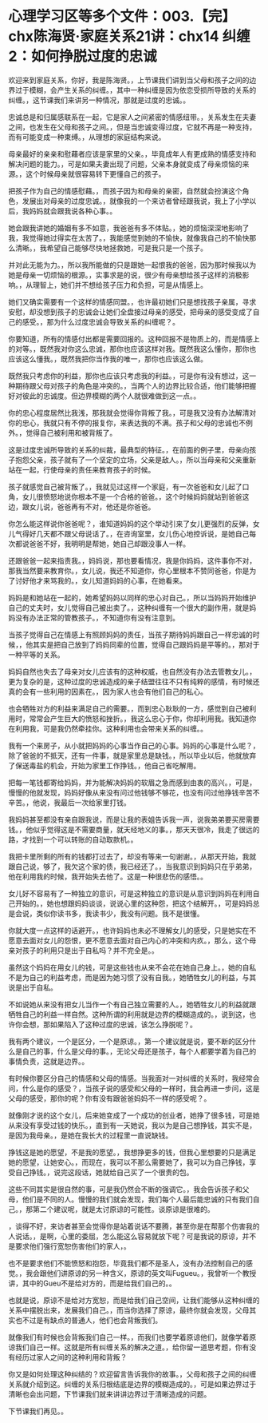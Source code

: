 # 心理学习区等多个文件：003.【完】chx陈海贤·家庭关系21讲：chx14 纠缠2：如何挣脱过度的忠诚

欢迎来到家庭关系，你好，我是陈海贤。，上节课我们讲到当父母和孩子之间的边界过于模糊，会产生关系的纠缠。，其中一种纠缠是因为依恋受损所导致的关系的纠缠。，这节课我们来讲另一种情况，那就是过度的忠诚。。

忠诚总是和归属感联系在一起，它是家人之间紧密的情感纽带。，关系发生在夫妻之间，也发生在父母和孩子之间。，但是当忠诚变得过度，它就不再是一种支持，而有可能变成一种束缚。，从理想的家庭结构来说。

母亲最好的亲亲和慰藉者应该是家里的父亲。，毕竟成年人有更成熟的情感支持和解决问题的能力。，可是如果夫妻出现了问题，父亲本身就变成了母亲烦恼的来源。，这个时候母亲就很容易转下更懂自己的孩子。

把孩子作为自己的情感慰藉。，而孩子因为和母亲的亲密，自然就会扮演这个角色，发展出对母亲的过度忠诚。，就像我的一个来访者曾经跟我说，我上了小学以后，我妈妈就会跟我说各种心事。。

她会跟我讲她的婚姻有多不如意，我爸爸有多不体贴。，她的烦恼深深地影响了我，我觉得她过得实在太苦了。，我能感觉到她的不愉快，就像我自己的不愉快那么清晰。，我希望自己能够尽快地拯救她，可是我只是一个孩子。

并对此无能为力。，所以我所能做的只是跟她一起恨我的爸爸，因为那时候我以为她是母亲一切烦恼的根源。，实事求是的说，很少有母亲想给孩子这样的消极影响。，从理智上，她们并不想给孩子压力和负担，可是从情感上。

她们又确实需要有一个这样的情感同盟。，也许最初她们只是想找孩子亲属，寻求安慰，却没想到孩子的忠诚会让她们全盘接过母亲的感受，把母亲的感受变成了自己的感受。，那为什么过度忠诚会导致关系的纠缠呢？。

你要知道，所有的情感付出都是需要回报的。这种回报不是物质上的，而是情感上的对等。，既然我对你这么忠诚，那你也应该这样对我。既然我这么懂你，那你也应该这么懂我。，既然我把你当作我的唯一，那你也应该这么做。

既然我只考虑你的利益，那你也应该只考虑我的利益。，可是你有没有想过，这一种期待跟父母对孩子的角色是冲突的。，当两个人的边界比较合适，他们能够把握好对彼此的忠诚度。但边界模糊的两个人就很难做到这一点。。

你的忠心程度居然比我浅，那我就会觉得你背叛了我。，可是我又没有办法解清对你的忠心，我就只有不停的报复你，来表达我的不满。孩子和父母的忠诚也不例外。，觉得自己被利用和被背叛了。

这是过度忠诚所导致的关系的纠裁，最典型的特征。，在前面的例子里，母亲向孩子抱怨父亲，孩子就有了一个坚定的立场，父亲是敌人。，所以当母亲和父亲重新站在一起，行使母亲的责任来教育孩子的时候。

孩子就感觉自己被背叛了。，我就见过这样一个家庭，有一次爸爸和女儿起了口角，女儿很愤怒地说你根本不是一个合格的爸爸。，这个时候妈妈就站到爸爸这边，跟女儿说，爸爸再有不对，他还是你爸爸。

你怎么能这样说你爸爸呢？，谁知道妈妈的这个举动引来了女儿更强烈的反弹，女儿气得好几天都不跟父母说话了。，在咨询室里，女儿伤心地控诉说，是她自己每次都说爸爸不好，我明明是帮她，她自己却跟没事人一样。

还跟爸爸一起来指责我。，妈妈说，那也要看情况，我是你妈妈，这件事你不对，那我当然要来教育你。，女儿说，我还不知道你，你心里根本不赞同爸爸，你是为了讨好他才来骂我的。，女儿知道妈妈的心事，在她看来。

妈妈是和她站在一起的，她希望妈妈以同样的忠心对自己。，所以当妈妈开始维护自己的丈夫时，女儿觉得自己被出卖了。，这种纠缠有一个很大的副作用，就是妈妈没有办法正常的管教孩子。，不知道你有没有注意到。

当孩子觉得自己在情感上有照顾妈妈的责任，当孩子期待妈妈跟自己一样忠诚的时候，，他其实是把自己放到了妈妈同辈的位置，觉得自己跟妈妈是平等的。，那对于一种平等的关系。

妈妈自然也失去了母亲对女儿应该有的这种权威，也自然没有办法去管教女儿。，更为复杂的是，这种过度的忠诚造成的亲子结盟往往不只有纯粹的感情，有时候还真的会有一些利用的因素在。，因为家人也会有他们自己的私心。

也会牺牲对方的利益来满足自己的需要。，而到忠心耿耿的一方，感觉到自己被利用时，常常会产生巨大的愤怒和挫折。，我这么忠心于你，你却利用我。我知道你在利用我，可是我仍然牵挂你。这种利用也会带来关系的纠缠。。

我有一个来房子，从小就把妈妈的心事当作自己的心事。妈妈的心事是什么呢？，除了爸爸的不抵天，还有一件事，就是家里总是缺钱。，所以毕业以后，他就放弃了保送毒盐的机会，开始为家里工作挣钱。，他自己省吃解用。

把每一笔钱都寄给妈妈，并为能解决妈妈的软眉之急而感到由衷的高兴。，可是，慢慢的他就发现，妈妈好像从来没有问过他钱够不够花，也没有问过他挣钱辛苦不辛苦。，他说，我最后一次给家里打钱。

我妈妈甚至都没有亲自跟我说，而是让我的表姐告诉我一声，说我弟弟要买房需要钱。，他似乎觉得这是不需要商量，就天经地义的事。，那天天很冷，我走了很远的路，才找到一个可以转账的自动取款机。。

我把卡里所剩的所有的钱都打过去了，却没有等来一句谢谢。，从那天开始，我就跟自己说，够了，我欠这个家的债，我已经还了。，当我意识到妈妈只在乎弟弟，他在利用我的时候，我开始失去他了。这是一种很悲伤的感悟。。

女儿好不容易有了一种独立的意识，可是这种独立的意识是从意识到妈妈在利用自己开始的。，她也想跟妈妈谈谈，说说心里的这种怨，把这个结解开。，可是妈妈总是会说，类似你读书多，我读书少，我没有问题。我不是很懂。

你就大度一点这样的话避开。，也许妈妈也未必不理解女儿的感受，只是她实在不愿意去面对女儿的怨恨，更不愿意去面对自己内心的冲突和内疚。，那么，这个母亲对孩子的利用只是出于自私吗？并不完全是。。

虽然这个妈妈在用女儿的钱，可是这些钱也从来不会花在她自己身上。，她的自私不是为自己的利益考虑，而是因为她习惯了没有自我。，她牺牲女儿的利益，与其说是出于自私。

不如说她从来没有把女儿当作一个有自己独立需要的人。，她牺牲女儿的利益就跟牺牲自己的利益一样自然。这种所谓的利用就是边界的模糊造成的。，说到这，也许你会想，那如果陷入了这种过度的忠诚，该怎么挣脱呢？。

我有两个建议，一个是区分，一个是原谅。，第一个建议就是说，要不断的区分什么是自己的事，什么是父母的事。，无论父母还是孩子，每个人都要学着为自己的事情负责，这就是边界。。

有时候你要区分自己的情感和父母的情感。当我面对一对纠缠的关系时，我经常会问，什么是你的感受？，当孩子说的感受和父母的一样时，我会再进一步问，这是父母的感受，那你的呢？你有没有跟爸爸妈妈不一样的感受呢？。

就像刚才说的这个女儿，后来她变成了一个成功的创业者，她挣了很多钱，可是她从来没有享受过钱的快乐。，直到有一天她说，我以为是自己想挣钱，其实不是，是因为我母亲。，是她在我长大的过程里一直说缺钱。

挣钱这是她的愿望，不是我的愿望。，我想挣更多的钱，但我心里想要的只是满足她的愿望，让她安心。，而现在，我可以不那么需要她了，我可以为自己挣钱，享受自己挣钱。，说完这段话，她就给自己买了一个很贵的包。

这些不同其实是很自然的事，可是我仍然会不断的强调它。，我会告诉孩子和父母，他们是不同的人。慢慢的我们就会发现，我们每个人最后能忠诚的只有我们自己。，那第二个建议呢，就是太讨原谅的可能性。谈原谅是很难的。

，谈得不好，来访者甚至会觉得你是站着说话不要腾，甚至你是在帮那个伤害我的人说话。，是啊，心里的委屈，怎么能这么容易就放下呢？可是我说的原谅，并不是要求他们强行宽恕伤害他们的家人，。

也不是要求他们不能愤怒和抱怨，毕竟我们都不是圣人，没有办法控制自己的感觉。，我会跟他们讲原谅的另一种含义，原谅的英文叫Fugueu。，我曾听一个教授讲，其中的Gueu不是给对方的，而是给我们自己的。。

也就是说，原谅不是给对方宽恕，而是给我们自己空间，让我们能够从这种纠缠的关系中摆脱出来，发展我们自己。，而当你选择了原谅，最终你就会发现，父母其实也不过是有缺点的普通人，他们也会背叛我们。

就像我们有时候也会背叛我们自己一样。，而我们也要学着原谅他们，就像学着原谅我们自己一样。这就是所有纠缠关系的解决之道。，给你留一道思考题，你有没有经历过家人之间的这种利用和背叛？

你又是如何处理这种纠结的？欢迎留言告诉我你的故事。，父母和孩子之间的纠缠关系就介绍到这。纠缠的关系归根结底是边界的模糊造成的。，可是如果边界过于清晰也会出问题，下节课我们就来讲讲边界过于清晰造成的问题。

下节课我们再见。。